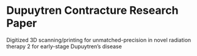 # Dupuytren Contracture Research Paper
Digitized 3D scanning/printing for unmatched-precision in novel radiation therapy 2 for early-stage Dupuytren’s disease
